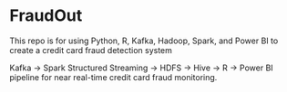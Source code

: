 # FraudOut
This repo is for using Python, R, Kafka, Hadoop, Spark, and Power BI to create a credit card fraud detection system

Kafka → Spark Structured Streaming → HDFS → Hive → R → Power BI pipeline for near real-time credit card fraud monitoring.